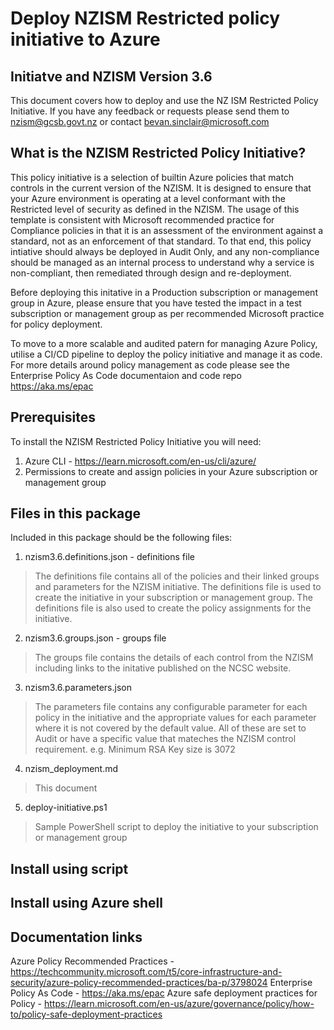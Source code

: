 # Deploy NZISM Restricted policy initiative to Azure
## Initiatve and NZISM Version 3.6

This document covers how to deploy and use the NZ ISM Restricted Policy Initiative.  If you have any feedback or requests please send them to nzism@gcsb.govt.nz or contact bevan.sinclair@microsoft.com

## What is the NZISM Restricted Policy Initiative?

This policy initiative is a selection of builtin Azure policies that match controls in the current version of the NZISM.  It is designed to ensure that your Azure environment is operating at a level conformant with the Restricted level of security as defined in the NZISM.  The usage of this template is consistent with Microsoft recommended practice for Compliance policies in that it is an assessment of the environment against a standard, not as an enforcement of that standard.  To that end, this policy intiative should always be deployed in Audit Only, and any non-compliance should be managed as an internal process to understand why a service is non-compliant, then remediated through design and re-deployment.

Before deploying this initative in a Production subscription or management group in Azure, please ensure that you have tested the impact in a test subscription or management group as per recommended Microsoft practice for policy deployment.

To move to a more scalable and audited patern for managing Azure Policy, utilise a CI/CD pipeline to deploy the policy initiative and manage it as code.  For more details around policy management as code please see the Enterprise Policy As Code documentaion and code repo https://aka.ms/epac

## Prerequisites
To install the NZISM Restricted Policy Initiative you will need:

1. Azure CLI - https://learn.microsoft.com/en-us/cli/azure/
2. Permissions to create and assign policies in your Azure subscription or management group

## Files in this package

Included in this package should be the following files:
1. nzism3.6.definitions.json - definitions file
>The definitions file contains all of the policies and their linked groups and parameters for the NZISM initiative.  The definitions file is used to create the initiative in your subscription or management group.  The definitions file is also used to create the policy assignments for the initiative.
2. nzism3.6.groups.json - groups file
>The groups file contains the details of each control from the NZISM including links to the initative published on the NCSC website.
3. nzism3.6.parameters.json
>The parameters file contains any configurable parameter for each policy in the initiative and the appropriate values for each parameter where it is not covered by the default value.  All of these are set to Audit or have a specific value that mateches the NZISM control requirement.  e.g. Minimum RSA Key size is 3072
4. nzism_deployment.md
>This document
5. deploy-initiative.ps1
>Sample PowerShell script to deploy the initiative to your subscription or management group

## Install using script


## Install using Azure shell



## Documentation links

Azure Policy Recommended Practices - https://techcommunity.microsoft.com/t5/core-infrastructure-and-security/azure-policy-recommended-practices/ba-p/3798024
Enterprise Policy As Code - https://aka.ms/epac
Azure safe deployment practices for Policy - https://learn.microsoft.com/en-us/azure/governance/policy/how-to/policy-safe-deployment-practices